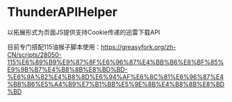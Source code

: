 # ThunderAPIHelper

以拓展形式为页面JS提供支持Cookie传递的迅雷下载API

目前专门搭配115油猴子脚本使用：https://greasyfork.org/zh-CN/scripts/28050-115%E6%89%B9%E9%87%8F%E6%96%87%E4%BB%B6%E8%BF%85%E9%9B%B7%E4%B8%8B%E8%BD%BD-%E6%9A%82%E4%B8%8D%E6%94%AF%E6%8C%81%E6%96%87%E4%BB%B6%E5%A4%B9%E7%B1%BB%E5%9E%8B%E4%B8%8B%E8%BD%BD
